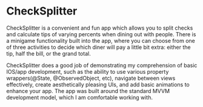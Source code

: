 # CheckSplitter


CheckSplitter is a convenient and fun app which allows you to split checks and calculate tips of varying percents when dining out with people. There is a minigame functionality built into the app, where you can choose from one of three activities to decide which diner will pay a little bit extra: either the tip, half the bill, or the grand total. 

CheckSplitter does a good job of demonstrating my comprehension of basic IOS/app development, such as the ability to use various property wrappers(@State, @ObservedObject, etc), navigate between views effectively, create aesthetically pleasing UIs, and add basic animations to enhance your app. The app was built around the standard MVVM development model, which I am comfortable working with.
